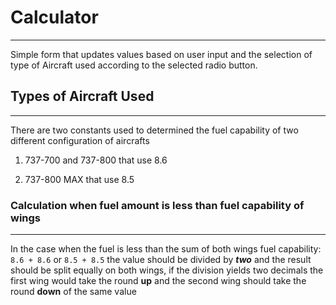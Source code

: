 # Calculator

---

Simple form that updates values based on user input and the selection of type of Aircraft used according to the selected radio button.

## Types of Aircraft Used

---



There are two constants used to determined the fuel capability of two different configuration of aircrafts

1. 737-700 and 737-800 that use 8.6 

2. 737-800 MAX that use 8.5



### Calculation when fuel amount is less than fuel capability of wings

---

In the case when the fuel is less than the sum of both wings fuel capability: `` 8.6 + 8.6`` or ``8.5 + 8.5`` the value should be divided by **<em>two</em>** and the result should be split equally on both wings, if the division yields two decimals the first wing would take the round **up** and the second wing should take the round **down** of the same value



 





